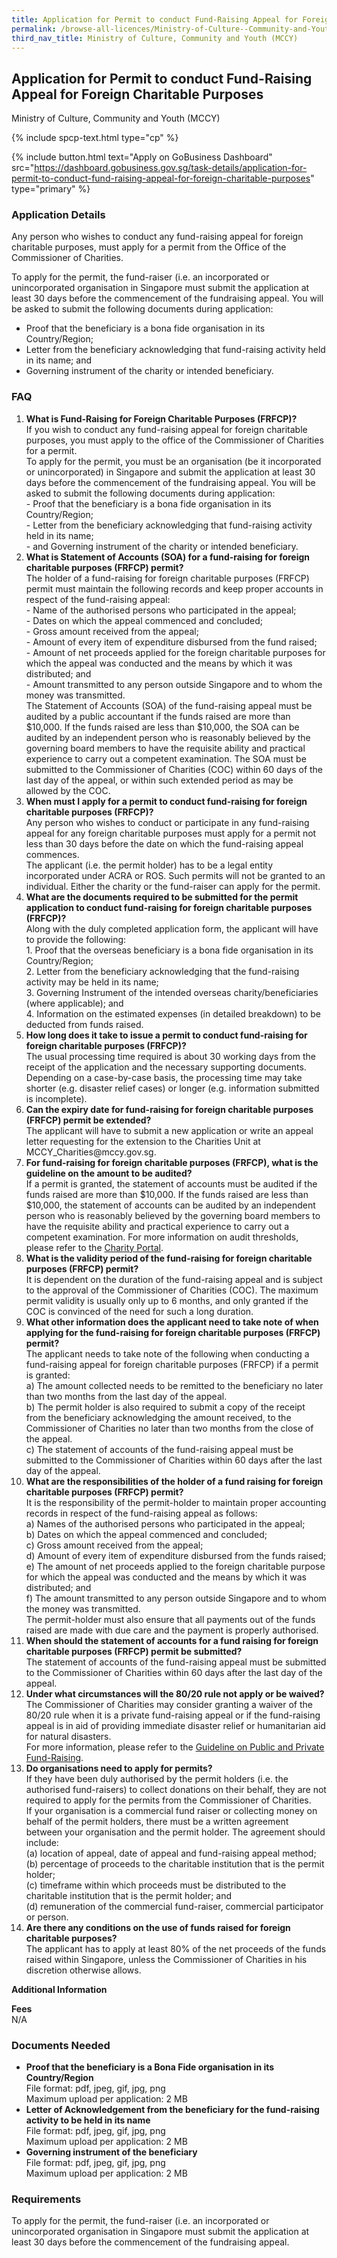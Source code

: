 ```yaml
---
title: Application for Permit to conduct Fund-Raising Appeal for Foreign Charitable Purposes
permalink: /browse-all-licences/Ministry-of-Culture--Community-and-Youth-(MCCY)/Application-for-Permit-to-conduct-Fund-Raising-Appeal-for-Foreign-Charitable-Purposes
third_nav_title: Ministry of Culture, Community and Youth (MCCY)
---
```


## Application for Permit to conduct Fund-Raising Appeal for Foreign Charitable Purposes

Ministry of Culture, Community and Youth (MCCY)

{% include spcp-text.html type="cp" %}

{% include button.html text="Apply on GoBusiness Dashboard" src="https://dashboard.gobusiness.gov.sg/task-details/application-for-permit-to-conduct-fund-raising-appeal-for-foreign-charitable-purposes" type="primary" %}

<H3>Application Details</H3>

<p>Any person who wishes to conduct any fund-raising appeal for foreign charitable purposes, must apply for a permit from the Office of the Commissioner of Charities.</p>
<p>To apply for the permit, the fund-raiser (i.e. an incorporated or unincorporated organisation in Singapore must submit the application at least 30 days before the commencement of the fundraising appeal. You will be asked to submit the following documents during application:</p>
<ul>
<li>Proof that the beneficiary is a bona fide organisation in its Country/Region;</li>
<li>Letter from the beneficiary acknowledging that fund-raising activity held in its name; and</li>
<li>Governing instrument of the charity or intended beneficiary.</li>
</ul>
<H3>FAQ</H3>
<ol>
<li><strong>What is Fund-Raising for Foreign Charitable Purposes (FRFCP)?</strong><br>
If you wish to conduct any fund-raising appeal for foreign charitable purposes, you must apply to the office of the Commissioner of Charities for a permit.<br>
To apply for the permit, you must be an organisation (be it incorporated or unincorporated) in Singapore and submit the application at least 30 days before the commencement of the fundraising appeal. You will be asked to submit the following documents during application:<br>
- Proof that the beneficiary is a bona fide organisation in its Country/Region;<br>
- Letter from the beneficiary acknowledging that fund-raising activity held in its name;<br>
- and Governing instrument of the charity or intended beneficiary.</li>
<li><strong>What is Statement of Accounts (SOA) for a fund-raising for foreign charitable purposes (FRFCP) permit?</strong><br>
The holder of a fund-raising for foreign charitable purposes (FRFCP) permit must maintain the following records and keep proper accounts in respect of the fund-raising appeal:<br>
- Name of the authorised persons who participated in the appeal;<br>
- Dates on which the appeal commenced and concluded;<br>
- Gross amount received from the appeal;<br>
- Amount of every item of expenditure disbursed from the fund raised;<br>
- Amount of net proceeds applied for the foreign charitable purposes for which the appeal was conducted and the means by which it was distributed; and<br>
- Amount transmitted to any person outside Singapore and to whom the money was transmitted.<br>
The Statement of Accounts (SOA) of the fund-raising appeal must be audited by a public accountant if the funds raised are more than $10,000. If the funds raised are less than $10,000, the SOA can be audited by an independent person who is reasonably believed by the governing board members to have the requisite ability and practical experience to carry out a competent examination. The SOA must be submitted to the Commissioner of Charities (COC) within 60 days of the last day of the appeal, or within such extended period as may be allowed by the COC.</li>
<li><strong>When must I apply for a permit to conduct fund-raising for foreign charitable purposes (FRFCP)?</strong><br>
Any person who wishes to conduct or participate in any fund-raising appeal for any foreign charitable purposes must apply for a permit not less than 30 days before the date on which the fund-raising appeal commences.<br>
The applicant (i.e. the permit holder) has to be a legal entity incorporated under ACRA or ROS. Such permits will not be granted to an individual. Either the charity or the fund-raiser can apply for the permit.</li>
<li><strong>What are the documents required to be submitted for the permit application to conduct fund-raising for foreign charitable purposes (FRFCP)?</strong><br>
Along with the duly completed application form, the applicant will have to provide the following:<br>
1. Proof that the overseas beneficiary is a bona fide organisation in its Country/Region;<br>
2. Letter from the beneficiary acknowledging that the fund-raising activity may be held in its name;<br>
3. Governing Instrument of the intended overseas charity/beneficiaries (where applicable); and<br>
4. Information on the estimated expenses (in detailed breakdown) to be deducted from funds raised.</li>
<li><strong>How long does it take to issue a permit to conduct fund-raising for foreign charitable purposes (FRFCP)?</strong><br>
The usual processing time required is about 30 working days from the receipt of the application and the necessary supporting documents.<br>
Depending on a case-by-case basis, the processing time may take shorter (e.g. disaster relief cases) or longer (e.g. information submitted is incomplete).</li>
<li><strong>Can the expiry date for fund-raising for foreign charitable purposes (FRFCP) permit be extended?</strong><br>
The applicant will have to submit a new application or write an appeal letter requesting for the extension to the Charities Unit at MCCY_Charities@mccy.gov.sg.</li>
<li><strong>For fund-raising for foreign charitable purposes (FRFCP), what is the guideline on the amount to be audited?</strong><br>
If a permit is granted, the statement of accounts must be audited if the funds raised are more than $10,000. If the funds raised are less than $10,000, the statement of accounts can be audited by an independent person who is reasonably believed by the governing board members to have the requisite ability and practical experience to carry out a competent examination. For more information on audit thresholds, please refer to the <a href="http://www.charities.gov.sg/" target="_blank" rel="noopener">Charity Portal</a>.</li>
<li><strong>What is the validity period of the fund-raising for foreign charitable purposes (FRFCP) permit?</strong><br>
It is dependent on the duration of the fund-raising appeal and is subject to the approval of the Commissioner of Charities (COC). The maximum permit validity is usually only up to 6 months, and only granted if the COC is convinced of the need for such a long duration.</li>
<li><strong>What other information does the applicant need to take note of when applying for the fund-raising for foreign charitable purposes (FRFCP) permit?</strong><br>
The applicant needs to take note of the following when conducting a fund-raising appeal for foreign charitable purposes (FRFCP) if a permit is granted:<br>
a) The amount collected needs to be remitted to the beneficiary no later than two months from the last day of the appeal.<br>
b) The permit holder is also required to submit a copy of the receipt from the beneficiary acknowledging the amount received, to the Commissioner of Charities no later than two months from the close of the appeal.<br>
c) The statement of accounts of the fund-raising appeal must be submitted to the Commissioner of Charities within 60 days after the last day of the appeal.</li>
<li><strong>What are the responsibilities of the holder of a fund raising for foreign charitable purposes (FRFCP) permit?</strong><br>
It is the responsibility of the permit-holder to maintain proper accounting records in respect of the fund-raising appeal as follows:<br>
a) Names of the authorised persons who participated in the appeal;<br>
b) Dates on which the appeal commenced and concluded;<br>
c) Gross amount received from the appeal;<br>
d) Amount of every item of expenditure disbursed from the funds raised;<br>
e) The amount of net proceeds applied to the foreign charitable purpose for which the appeal was conducted and the means by which it was distributed; and<br>
f) The amount transmitted to any person outside Singapore and to whom the money was transmitted.<br>
The permit-holder must also ensure that all payments out of the funds raised are made with due care and the payment is properly authorised.</li>
<li><strong>When should the statement of accounts for a fund raising for foreign charitable purposes (FRFCP) permit be submitted?</strong><br>
The statement of accounts of the fund-raising appeal must be submitted to the Commissioner of Charities within 60 days after the last day of the appeal.</li>
<li><strong>Under what circumstances will the 80/20 rule not apply or be waived?</strong><br>
The Commissioner of Charities may consider granting a waiver of the 80/20 rule when it is a private fund-raising appeal or if the fund-raising appeal is in aid of providing immediate disaster relief or humanitarian aid for natural disasters.<br>
For more information, please refer to the <a href="https://www.charities.gov.sg/_layouts/15/download.aspx?SourceUrl=/PublishingImages/Fund-Raising/Types-of-FR-Permits/Documents/Revised%20Guidelines%20on%20public%20and%20private%20donations-FR.pdf" target="_blank" rel="noopener">Guideline on Public and Private Fund-Raising</a>.</li>
<li><strong>Do organisations need to apply for permits?</strong><br>
If they have been duly authorised by the permit holders (i.e. the authorised fund-raisers) to collect donations on their behalf, they are not required to apply for the permits from the Commissioner of Charities.<br>
If your organisation is a commercial fund raiser or collecting money on behalf of the permit holders, there must be a written agreement between your organisation and the permit holder. The agreement should include:<br>
(a) location of appeal, date of appeal and fund-raising appeal method;<br>
(b) percentage of proceeds to the charitable institution that is the permit holder;<br>
(c) timeframe within which proceeds must be distributed to the charitable institution that is the permit holder; and<br>
(d) remuneration of the commercial fund-raiser, commercial participator or person.</li>
<li><strong>Are there any conditions on the use of funds raised for foreign charitable purposes?</strong><br>
The applicant has to apply at least 80% of the net proceeds of the funds raised within Singapore, unless the Commissioner of Charities in his discretion otherwise allows.</li></ol>



<strong>Additional Information</strong>

<p><strong>Fees</strong><br />
N/A</p>

<H3>Documents Needed</H3>

<ul>
<li><strong>Proof that the beneficiary is a Bona Fide organisation in its Country/Region</strong><br>
File format: pdf, jpeg, gif, jpg, png<br>
Maximum upload per application: 2 MB</li>
<li><strong>Letter of Acknowledgement from the beneficiary for the fund-raising activity to be held in its name</strong><br>File format: pdf, jpeg, gif, jpg, png<br>
Maximum upload per application: 2 MB</li>
<li><strong>Governing instrument of the beneficiary</strong><br>File format: pdf, jpeg, gif, jpg, png<br>
Maximum upload per application: 2 MB</li>
</ul>

<H3>Requirements</H3>

<p>To apply for the permit, the fund-raiser (i.e. an incorporated or unincorporated organisation in Singapore must submit the application at least 30 days before the commencement of the fundraising appeal.</p>

